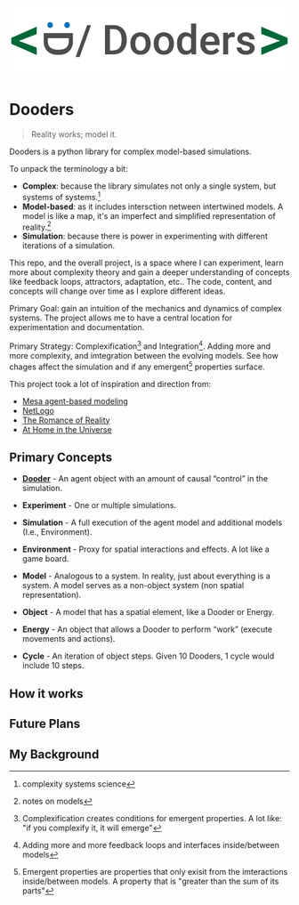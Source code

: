 ![dooders logo](./docs/dooder_logo.png)
# Dooders
> Reality works; model it.  


Dooders is a python library for complex model-based simulations.  

To unpack the terminology a bit:  
* **Complex**: because the library simulates not only a single system, but systems of systems.[^1]  
* **Model-based**: as it includes intersction netween intertwined models. A model is like a map, it's an imperfect and simplified representation of reality.[^2]  
* **Simulation**: because there is power in experimenting with different iterations of a simulation.  

This repo, and the overall project, is a space where I can experiment, learn more about complexity theory and gain a deeper understanding of concepts like feedback loops, attractors, adaptation, etc.. The code, content, and concepts will change over time as I explore different ideas.  

Primary Goal: gain an intuition of the mechanics and dynamics of complex systems. The project allows me to have a central location for experimentation and documentation.  

Primary Strategy: Complexification[^3] and Integration[^4]. Adding more and more complexity, and imtegration between the evolving models. See how chages affect the simulation and if any emergent[^5] properties surface.  


This project took a lot of inspiration and direction from:

- [Mesa agent-based modeling](https://github.com/projectmesa/mesa)
- [NetLogo](https://github.com/NetLogo/NetLogo)
- [The Romance of Reality](https://www.amazon.com/Romance-Reality-Organizes-Consciousness-Complexity-ebook/dp/B09GW3G45J/ref=tmm_kin_swatch_0?_encoding=UTF8&qid=1661627602&sr=8-2)
- [At Home in the Universe](https://www.amazon.com/At-Home-Universe-Self-Organization-Complexity-ebook/dp/B004VEEO12/ref=tmm_kin_swatch_0?_encoding=UTF8&qid=1661627686&sr=8-1)

## Primary Concepts

- [**Dooder**](docs/Dooder.md) - An agent object with an amount of causal “control” in the simulation.

- **Experiment** - One or multiple simulations.

- **Simulation** - A full execution of the agent model and additional models (I.e., Environment).

- **Environment** - Proxy for spatial interactions and effects. A lot like a game board.

- **Model** - Analogous to a system. In reality, just about everything is a system. A model serves as a non-object system (non spatial representation).

- **Object** - A model that has a spatial element, like a Dooder or Energy.

- **Energy** - An object that allows a Dooder to perform “work” (execute movements and actions).

- **Cycle** - An iteration of object steps. Given 10 Dooders, 1 cycle would include 10 steps.


## How it works

## Future Plans

## My Background


[^1]: complexity systems science
[^2]: notes on models
[^3]: Complexification creates conditions for emergent properties. A lot like: "if you complexify it, it will emerge"
[^4]: Adding more and more feedback loops and interfaces inside/between models
[^5]: Emergent properties are properties that only exisit from the imteractions inside/between models. A property that is "greater than the sum of its parts"
